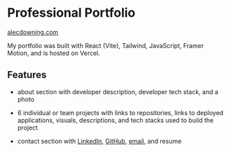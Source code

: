 # Professional Portfolio
[alecdowning.com](https://alecdowning.com)

My portfolio was built with React (Vite), Tailwind, JavaScript, Framer Motion, and is hosted on Vercel.

## Features
- about section with developer description, developer tech stack, and a photo

- 6 individual or team projects with links to repositories, links to deployed applications, visuals, descriptions, and tech stacks used to build the project

- contact section with [LinkedIn](https://linkedin.com/in/alec-downing/), [GitHub](https://github.com/a-down), [email](mailto:alec2downing@gmail.com), and resume